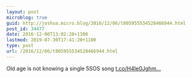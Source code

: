 ```yaml
---
layout: post
microblog: true
guid: http://joshua.micro.blog/2016/12/06/t805955534528466944.html
post_id: 34477
date: 2016-12-06T13:02:28+1100
lastmod: 2019-07-30T17:41:20+1100
type: post
url: /2016/12/06/t805955534528466944.html
---
```

Old age is not knowing a single 5SOS song [t.co/H4Ie0Jghm...](https://t.co/H4Ie0JghmD)
